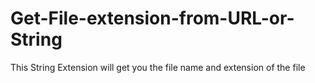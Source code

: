 # Get-File-extension-from-URL-or-String
This String Extension will get you the file name and extension of the file
